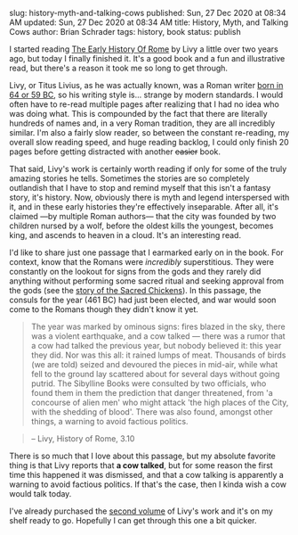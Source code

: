 slug: history-myth-and-talking-cows
published: Sun, 27 Dec 2020 at 08:34 AM
updated: Sun, 27 Dec 2020 at 08:34 AM
title: History, Myth, and Talking Cows
author: Brian Schrader
tags: history, book
status: publish


I started reading [The Early History Of Rome][1] by Livy a little over two years ago, but today I finally finished it. It's a good book and a fun and illustrative read, but there's a reason it took me so long to get through.

Livy, or Titus Livius, as he was actually known, was a Roman writer [born in 64 or 59 BC][2], so his writing style is... strange by modern standards. I would often have to re-read multiple pages after realizing that I had no idea who was doing what. This is compounded by the fact that there are literally hundreds of names and, in a very Roman tradition, they are all incredibly similar. I'm also a fairly slow reader, so between the constant re-reading, my overall slow reading speed, and huge reading backlog, I could only finish 20 pages before getting distracted with another <del>easier</del> book.

That said, Livy's work is certainly worth reading if only for some of the truly amazing stories he tells. Sometimes the stories are so completely outlandish that I have to stop and remind myself that this isn't a fantasy story, it's history. Now, obviously there is myth and legend interspersed with it, and in these early histories they're effectively inseparable. After all, it's claimed &mdash;by multiple Roman authors&mdash; that the city was founded by two children nursed by a wolf, before the oldest kills the youngest, becomes king, and ascends to heaven in a cloud. It's an interesting read.

I'd like to share just one passage that I earmarked early on in the book. For context, know that the Romans were *incredibly* superstitious. They were constantly on the lookout for signs from the gods and they rarely did anything without performing some sacred ritual and seeking approval from the gods (see the [story of the Sacred Chickens][4]). In this passage, the consuls for the year (461 BC) had just been elected, and war would soon come to the Romans though they didn't know it yet.

> The year was marked by ominous signs: fires blazed in the sky, there was a violent earthquake, and a cow talked &mdash; there was a rumor that a cow had talked the previous year, but nobody believed it: this year they did. Nor was this all: it rained lumps of meat. Thousands of birds (we are told) seized and devoured the pieces in mid-air, while what fell to the ground  lay scattered about for several days without going putrid. The Sibylline Books were consulted by two officials, who found them in them the prediction that danger threatened, from 'a concourse of alien men' who might attack 'the high places of the City, with the shedding of blood'. There was also found, amongst other things, a warning to avoid factious politics.

> &ndash; Livy, History of Rome, 3.10

There is so much that I love about this passage, but my absolute favorite thing is that Livy reports that **a cow talked**, but for some reason the first time this happened it was dismissed, and that a cow talking is apparently a warning to avoid factious politics. If that's the case, then I kinda wish a cow would talk today.

I've already purchased the [second volume][3] of Livy's work and it's on my shelf ready to go. Hopefully I can get through this one a bit quicker.


[1]: https://www.indiebound.org/book/9780140448092
[2]: https://en.wikipedia.org/wiki/Livy
[3]: https://www.indiebound.org/book/9780140443882
[4]: http://www.anecdotesfromantiquity.net/the-sacred-chickens-of-rome/
